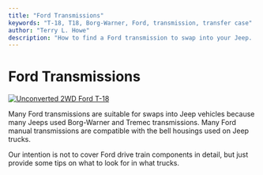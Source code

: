 ```yaml
---
title: "Ford Transmissions"
keywords: "T-18, T18, Borg-Warner, Ford, transmission, transfer case"
author: "Terry L. Howe"
description: "How to find a Ford transmission to swap into your Jeep.  Ford trucks are plentiful and many use heavy duty drive train components suitable for swaps into Jeep trucks."
---
```

# Ford Transmissions

[![Unconverted 2WD Ford T-18](/img/transmission/updates/fordt18/ford2wdt18_.jpg)](/img/transmission/updates/fordt18/ford2wdt18.jpg) 

Many Ford transmissions are suitable for swaps into Jeep vehicles because many Jeeps used Borg-Warner and Tremec transmissions. Many Ford manual transmissions are compatible with the bell housings used on Jeep trucks.

Our intention is not to cover Ford drive train components in detail, but just provide some tips on what to look for in what trucks.
